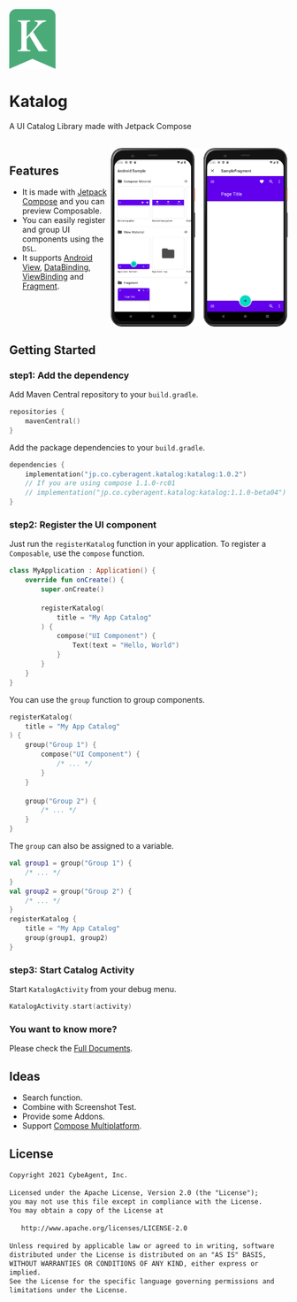 <img src="./docs/static/img/logo-clip.svg" width="84px"/>

# Katalog

A UI Catalog Library made with Jetpack Compose

<br />

<img src="./docs/static/img/header-img.png" width="320px" align="right" />

## Features

* It is made with  [Jetpack Compose](https://developer.android.com/jetpack/compose) and you can preview Composable.
* You can easily register and group UI components using the `DSL`.
* It supports [Android View](https://developer.android.com/reference/android/view/View), [DataBinding](https://developer.android.com/topic/libraries/data-binding), [ViewBinding](https://developer.android.com/topic/libraries/view-binding) and [Fragment](https://developer.android.com/guide/components/fragments).

<br clear="all" />

## Getting Started
### step1: Add the dependency

Add Maven Central repository to your `build.gradle`.

```kotlin
repositories {
    mavenCentral()
}
```

Add the package dependencies to your `build.gradle`.

```kotlin
dependencies {
    implementation("jp.co.cyberagent.katalog:katalog:1.0.2")
    // If you are using compose 1.1.0-rc01
    // implementation("jp.co.cyberagent.katalog:katalog:1.1.0-beta04")
}
```

### step2: Register the UI component

Just run the `registerKatalog` function in your application.
To register a `Composable`, use the `compose` function.

```kotlin
class MyApplication : Application() {
    override fun onCreate() {
        super.onCreate()

        registerKatalog(
            title = "My App Catalog"
        ) {
            compose("UI Component") {
                Text(text = "Hello, World")
            }
        }
    }
}
```

You can use the `group` function to group components.

```kotlin
registerKatalog(
    title = "My App Catalog"
) {
    group("Group 1") {
        compose("UI Component") {
            /* ... */
        }
    }

    group("Group 2") {
        /* ... */
    }
}
```

The `group` can also be assigned to a variable.

```kotlin
val group1 = group("Group 1") {
    /* ... */
}
val group2 = group("Group 2") {
    /* ... */
}
registerKatalog {
    title = "My App Catalog"
    group(group1, group2)
}
```

### step3: Start Catalog Activity

Start `KatalogActivity` from your debug menu.

```kotlin
KatalogActivity.start(activity)
```

### You want to know more?
Please check the [Full Documents](https://cyberagent-zemi.github.io/katalog).

## Ideas
* Search function.
* Combine with Screenshot Test.
* Provide some Addons.
* Support [Compose Multiplatform](https://www.jetbrains.com/lp/compose-mpp).

## License
```
Copyright 2021 CybeAgent, Inc.

Licensed under the Apache License, Version 2.0 (the "License");
you may not use this file except in compliance with the License.
You may obtain a copy of the License at

   http://www.apache.org/licenses/LICENSE-2.0

Unless required by applicable law or agreed to in writing, software
distributed under the License is distributed on an "AS IS" BASIS,
WITHOUT WARRANTIES OR CONDITIONS OF ANY KIND, either express or implied.
See the License for the specific language governing permissions and
limitations under the License.
```
